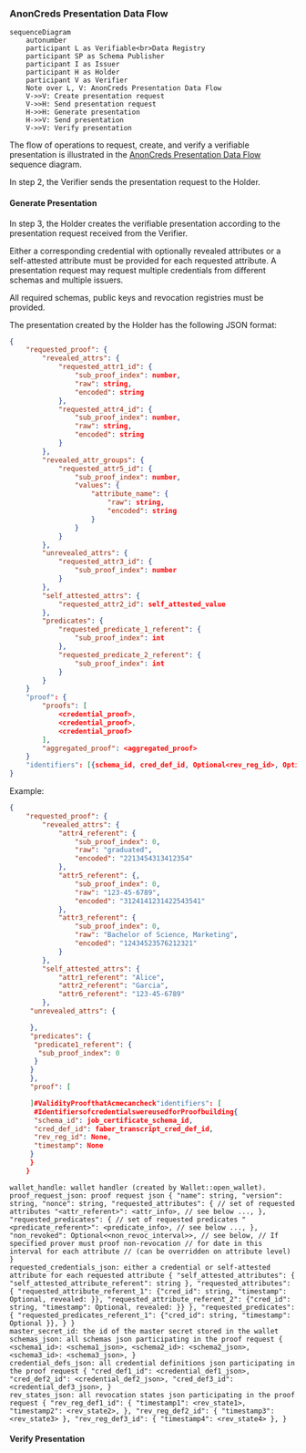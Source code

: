 ### AnonCreds Presentation Data Flow

```mermaid
sequenceDiagram
    autonumber
    participant L as Verifiable<br>Data Registry
    participant SP as Schema Publisher
    participant I as Issuer
    participant H as Holder   
    participant V as Verifier 
    Note over L, V: AnonCreds Presentation Data Flow
    V->>V: Create presentation request
    V->>H: Send presentation request
    H->>H: Generate presentation
    H->>V: Send presentation
    V->>V: Verify presentation
```

The flow of operations to request, create, and verify a verifiable presentation is illustrated in
the  [AnonCreds Presentation Data Flow](#anoncreds-presentation-data-flow) sequence diagram.


In step 2, the Verifier sends the presentation request to the Holder.

#### Generate Presentation

In step 3, the Holder creates the verifiable presentation according to the 
presentation request received from the Verifier.

Either a corresponding credential with optionally revealed attributes or a self-attested attribute must 
be provided for each requested attribute.
A presentation request may request multiple credentials from different schemas and multiple issuers.

All required schemas, public keys and revocation registries must be provided. 

The presentation created by the Holder has the following JSON format:

```json
{
    "requested_proof": {
        "revealed_attrs": {
            "requested_attr1_id": {
                "sub_proof_index": number,
                "raw": string,
                "encoded": string
            },
            "requested_attr4_id": {
                "sub_proof_index": number,
                "raw": string,
                "encoded": string
            }
        },
        "revealed_attr_groups": {
            "requested_attr5_id": {
                "sub_proof_index": number,
                "values": {
                    "attribute_name": {
                        "raw": string,
                        "encoded": string
                    }
                }
            }
        },
        "unrevealed_attrs": {
            "requested_attr3_id": {
                "sub_proof_index": number
            }
        },
        "self_attested_attrs": {
            "requested_attr2_id": self_attested_value
        },
        "predicates": {
            "requested_predicate_1_referent": {
                "sub_proof_index": int
            },
            "requested_predicate_2_referent": {
                "sub_proof_index": int
            }  
        }
    }
    "proof": {
        "proofs": [
            <credential_proof>,
            <credential_proof>,
            <credential_proof>
        ],
        "aggregated_proof": <aggregated_proof>
    }
    "identifiers": [{schema_id, cred_def_id, Optional<rev_reg_id>, Optional<timestamp>}]
}

```

Example:

```json
{
    "requested_proof": {
        "revealed_attrs": {
            "attr4_referent": {
                "sub_proof_index": 0,
                "raw": "graduated",
                "encoded": "2213454313412354"
            },
            "attr5_referent": {,
                "sub_proof_index": 0,
                "raw": "123-45-6789",
                "encoded": "3124141231422543541"
            },
            "attr3_referent": {
                "sub_proof_index": 0, 
                "raw": "Bachelor of Science, Marketing",
                "encoded": "12434523576212321"
            }
        },
        "self_attested_attrs": {
            "attr1_referent": "Alice",
            "attr2_referent": "Garcia",
            "attr6_referent": "123-45-6789"
        },
     "unrevealed_attrs": {

     },
     "predicates": {
      "predicate1_referent": {
       "sub_proof_index": 0
      }
     }
     },
     "proof": [

     ]#ValidityProofthatAcmecancheck"identifiers": [
      #IdentifiersofcredentialswereusedforProofbuilding{
      "schema_id": job_certificate_schema_id,
      "cred_def_id": faber_transcript_cred_def_id,
      "rev_reg_id": None,
      "timestamp": None
     }
     }
    }
```



    wallet_handle: wallet handler (created by Wallet::open_wallet).
    proof_request_json: proof request json { "name": string, "version": string, "nonce": string, "requested_attributes": { // set of requested attributes "<attr_referent>": <attr_info>, // see below ..., }, "requested_predicates": { // set of requested predicates "<predicate_referent>": <predicate_info>, // see below ..., }, "non_revoked": Optional<<non_revoc_interval>>, // see below, // If specified prover must proof non-revocation // for date in this interval for each attribute // (can be overridden on attribute level) }
    requested_credentials_json: either a credential or self-attested attribute for each requested attribute { "self_attested_attributes": { "self_attested_attribute_referent": string }, "requested_attributes": { "requested_attribute_referent_1": {"cred_id": string, "timestamp": Optional, revealed: }}, "requested_attribute_referent_2": {"cred_id": string, "timestamp": Optional, revealed: }} }, "requested_predicates": { "requested_predicates_referent_1": {"cred_id": string, "timestamp": Optional }}, } }
    master_secret_id: the id of the master secret stored in the wallet
    schemas_json: all schemas json participating in the proof request { <schema1_id>: <schema1_json>, <schema2_id>: <schema2_json>, <schema3_id>: <schema3_json>, }
    credential_defs_json: all credential definitions json participating in the proof request { "cred_def1_id": <credential_def1_json>, "cred_def2_id": <credential_def2_json>, "cred_def3_id": <credential_def3_json>, }
    rev_states_json: all revocation states json participating in the proof request { "rev_reg_def1_id": { "timestamp1": <rev_state1>, "timestamp2": <rev_state2>, }, "rev_reg_def2_id": { "timestamp3": <rev_state3> }, "rev_reg_def3_id": { "timestamp4": <rev_state4> }, }




#### Verify Presentation
